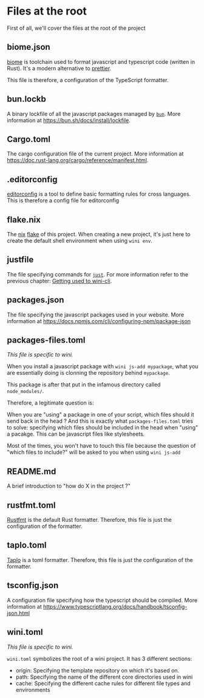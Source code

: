 # Files at the root

First of all, we'll cover the files at the root of the project


## biome.json

[biome](https://biomejs.dev/) is toolchain used to format javascript and typescript code (written in Rust). It's a modern alternative to [prettier](https://prettier.io/).

This file is therefore, a configuration of the TypeScript formatter.


## bun.lockb

A binary lockfile of all the javascript packages managed by [`bun`](https://bun.sh/). More information at <https://bun.sh/docs/install/lockfile>.


## Cargo.toml

The cargo configuration file of the current project. More information at <https://doc.rust-lang.org/cargo/reference/manifest.html>.

## .editorconfig

[editorconfig](https://editorconfig.org/) is a tool to define basic formatting rules for cross languages. This is therefore a config file for editorconfig

## flake.nix

The [nix](https://nixos.org) [flake](https://nixos.wiki/wiki/flakes) of this project. When creating a new project, it's just here to create the default shell environment when using `wini env`.


## justfile

The file specifying commands for [`just`](https://github.com/casey/just). For more information refer to the previous chapter: [Getting used to wini-cli](https://wini.rocks/doc/getting_used_to).


## packages.json

The file specifying the javascript packages used in your website. More information at <https://docs.npmjs.com/cli/configuring-npm/package-json>


## packages-files.toml

_This file is specific to wini._

When you install a javascript package with `wini js-add mypackage`, what you are essentially doing is clonning the repository behind `mypackage`.

This package is after that put in the infamous directory called `node_modules/`.

Therefore, a legitimate question is:

When you are "using" a package in one of your script, which files should it send back in the head ? And this is exactly what `packages-files.toml` tries to solve: specifying which files should be included in the head when "using" a pacakge. This can be javascript files like stylesheets.

Most of the times, you won't have to touch this file because the question of "which files to include?" will be asked to you when using `wini js-add`


## README.md 

A brief introduction to "how do X in the project ?"


## rustfmt.toml

[Rustfmt](https://github.com/rust-lang/rustfmt) is the default Rust formatter. Therefore, this file is just the configuration of the formatter.

## taplo.toml

[Taplo](https://taplo.tamasfe.dev/) is a toml formatter. Therefore, this file is just the configuration of the formatter.

## tsconfig.json

A configuration file specifying how the typescript should be compiled. More information at <https://www.typescriptlang.org/docs/handbook/tsconfig-json.html>


## wini.toml

_This file is specific to wini._

`wini.toml` symbolizes the root of a wini project. It has 3 different sections:

- origin: Specifying the template repository on which it's based on.
- path: Specifying the name of the different core directories used in wini
- cache: Specifying the different cache rules for different file types and environments

